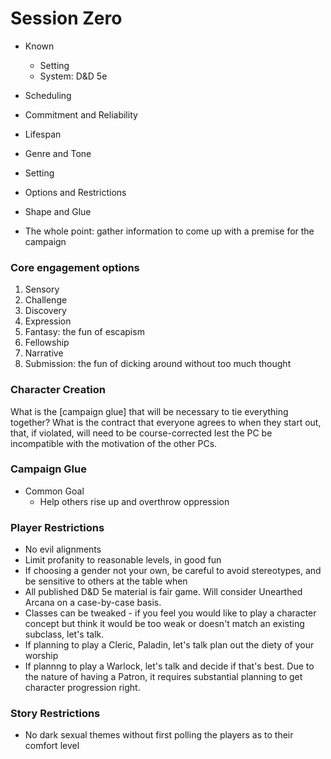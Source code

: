 # Session Zero

* Known
  * Setting
  * System: D&D 5e

* Scheduling
* Commitment and Reliability
* Lifespan 

* Genre and Tone
* Setting
* Options and Restrictions
* Shape and Glue

* The whole point: gather information to come up with a premise for the campaign

### Core engagement options
1. Sensory
2. Challenge
3. Discovery
4. Expression
5. Fantasy: the fun of escapism
6. Fellowship
7. Narrative
8. Submission: the fun of dicking around without too much thought

### Character Creation

What is the [campaign glue] that will be necessary to tie everything together?  What is the contract that everyone agrees to when they start out, that, if violated, will need to be course-corrected lest the PC be incompatible with the motivation of the other PCs.

### Campaign Glue

* Common Goal
  * Help others rise up and overthrow oppression

### Player Restrictions

* No evil alignments
* Limit profanity to reasonable levels, in good fun
* If choosing a gender not your own, be careful to avoid stereotypes, and be sensitive to others at the table when 
* All published D&D 5e material is fair game.  Will consider Unearthed Arcana on a case-by-case basis.
* Classes can be tweaked - if you feel you would like to play a character concept but think it would be too weak or doesn't match an existing subclass, let's talk.
* If planning to play a Cleric, Paladin, let's talk plan out the diety of your worship
* If plannng to play a Warlock, let's talk and decide if that's best.  Due to the nature of having a Patron, it requires substantial planning to get character progression right.

### Story Restrictions

* No dark sexual themes without first polling the players as to their comfort level

